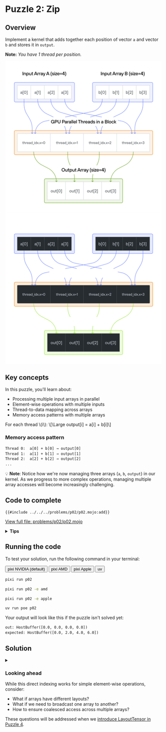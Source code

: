 # Puzzle 2: Zip

## Overview

Implement a kernel that adds together each position of vector `a` and vector `b` and stores it in `output`.

**Note:** _You have 1 thread per position._

<img src="./media/02.png" alt="Zip" class="light-mode-img">
<img src="./media/02d.png" alt="Zip" class="dark-mode-img">

## Key concepts

In this puzzle, you'll learn about:

- Processing multiple input arrays in parallel
- Element-wise operations with multiple inputs
- Thread-to-data mapping across arrays
- Memory access patterns with multiple arrays

For each thread \\(i\\): \\[\Large output[i] = a[i] + b[i]\\]

### Memory access pattern

```txt
Thread 0:  a[0] + b[0] → output[0]
Thread 1:  a[1] + b[1] → output[1]
Thread 2:  a[2] + b[2] → output[2]
...
```

💡 **Note**: Notice how we're now managing three arrays (`a`, `b`, `output`) in our kernel. As we progress to more complex operations, managing multiple array accesses will become increasingly challenging.

## Code to complete

```mojo
{{#include ../../../problems/p02/p02.mojo:add}}
```

<a href="{{#include ../_includes/repo_url.md}}/blob/main/problems/p02/p02.mojo" class="filename">View full file: problems/p02/p02.mojo</a>

<details>
<summary><strong>Tips</strong></summary>

<div class="solution-tips">

1. Store `thread_idx.x` in `i`
2. Add `a[i]` and `b[i]`
3. Store result in `output[i]`

</div>
</details>

## Running the code

To test your solution, run the following command in your terminal:

<div class="code-tabs" data-tab-group="package-manager">
  <div class="tab-buttons">
    <button class="tab-button">pixi NVIDIA (default)</button>
    <button class="tab-button">pixi AMD</button>
    <button class="tab-button">pixi Apple</button>
    <button class="tab-button">uv</button>
  </div>
  <div class="tab-content">

```bash
pixi run p02
```

  </div>
  <div class="tab-content">

```bash
pixi run p02 -e amd
```

  </div>
  <div class="tab-content">

```bash
pixi run p02 -e apple
```

  </div>
  <div class="tab-content">

```bash
uv run poe p02
```

  </div>
</div>

Your output will look like this if the puzzle isn't solved yet:

```txt
out: HostBuffer([0.0, 0.0, 0.0, 0.0])
expected: HostBuffer([0.0, 2.0, 4.0, 6.0])
```

## Solution

<details class="solution-details">
<summary></summary>

```mojo
{{#include ../../../solutions/p02/p02.mojo:add_solution}}
```

<div class="solution-explanation">

This solution:

- Gets thread index with `i = thread_idx.x`
- Adds values from both arrays: `output[i] = a[i] + b[i]`

</div>
</details>

### Looking ahead

While this direct indexing works for simple element-wise operations, consider:

- What if arrays have different layouts?
- What if we need to broadcast one array to another?
- How to ensure coalesced access across multiple arrays?

These questions will be addressed when we [introduce LayoutTensor in Puzzle 4](../puzzle_04/).
